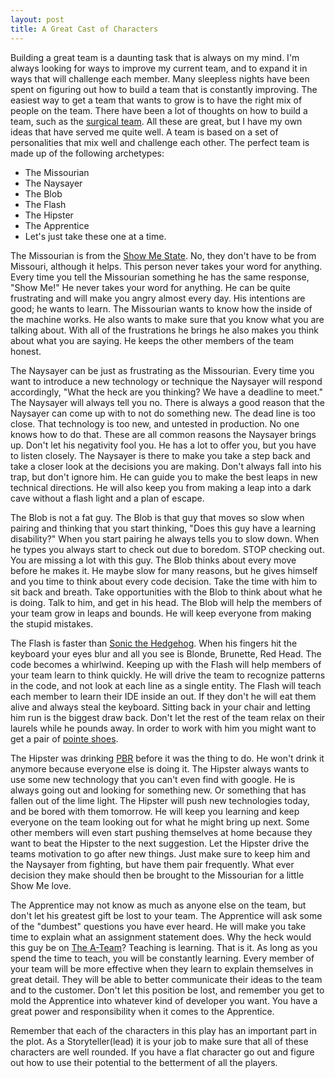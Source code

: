 ```yaml
---
layout: post
title: A Great Cast of Characters
---
```

Building a great team is a daunting task that is always on my mind. I'm always looking for ways to improve my current team, and to expand it in ways that will challenge each member. Many sleepless nights have been spent on figuring out how to build a team that is constantly improving. The easiest way to get a team that wants to grow is to have the right mix of people on the team. There have been a lot of thoughts on how to build a team, such as the [surgical team](http://en.wikipedia.org/wiki/The_Mythical_Man-Month#The_surgical_team). All these are great, but I have my own ideas that have served me quite well. A team is based on a set of personalities that mix well and challenge each other. The perfect team is made up of the following archetypes:

* The Missourian
* The Naysayer
* The Blob
* The Flash
* The Hipster
* The Apprentice
* Let's just take these one at a time.

The Missourian is from the [Show Me State](http://en.wikipedia.org/wiki/Missouri#State_nickname). No, they don't have to be from Missouri, although it helps. This person never takes your word for anything. Every time you tell the Missourian something he has the same response, "Show Me!" He never takes your word for anything. He can be quite frustrating and will make you angry almost every day. His intentions are good; he wants to learn. The Missourian wants to know how the inside of the machine works. He also wants to make sure that you know what you are talking about. With all of the frustrations he brings he also makes you think about what you are saying. He keeps the other members of the team honest.

The Naysayer can be just as frustrating as the Missourian. Every time you want to introduce a new technology or technique the Naysayer will respond accordingly, "What the heck are you thinking? We have a deadline to meet." The Naysayer will always tell you no. There is always a good reason that the Naysayer can come up with to not do something new. The dead line is too close. That technology is too new, and untested in production. No one knows how to do that. These are all common reasons the Naysayer brings up. Don't let his negativity fool you. He has a lot to offer you, but you have to listen closely. The Naysayer is there to make you take a step back and take a closer look at the decisions you are making. Don't always fall into his trap, but don't ignore him. He can guide you to make the best leaps in new technical directions. He will also keep you from making a leap into a dark cave without a flash light and a plan of escape.

The Blob is not a fat guy. The Blob is that guy that moves so slow when pairing and thinking that you start thinking, "Does this guy have a learning disability?" When you start pairing he always tells you to slow down. When he types you always start to check out due to boredom. STOP checking out. You are missing a lot with this guy. The Blob thinks about every move before he makes it. He maybe slow for many reasons, but he gives himself and you time to think about every code decision. Take the time with him to sit back and breath. Take opportunities with the Blob to think about what he is doing. Talk to him, and get in his head. The Blob will help the members of your team grow in leaps and bounds. He will keep everyone from making the stupid mistakes.

The Flash is faster than [Sonic the Hedgehog](http://en.wikipedia.org/wiki/Sonic_the_Hedgehog_%28character%29). When his fingers hit the keyboard your eyes blur and all you see is Blonde, Brunette, Red Head. The code becomes a whirlwind. Keeping up with the Flash will help members of your team learn to think quickly. He will drive the team to recognize patterns in the code, and not look at each line as a single entity. The Flash will teach each member to learn their IDE inside an out. If they don't he will eat them alive and always steal the keyboard. Sitting back in your chair and letting him run is the biggest draw back. Don't let the rest of the team relax on their laurels while he pounds away. In order to work with him you might want to get a pair of [pointe shoes](http://en.wikipedia.org/wiki/Pointe_shoe).

The Hipster was drinking [PBR](http://en.wikipedia.org/wiki/Pabst_Blue_Ribbon) before it was the thing to do. He won't drink it anymore because everyone else is doing it. The Hipster always wants to use some new technology that you can't even find with google. He is always going out and looking for something new. Or something that has fallen out of the lime light. The Hipster will push new technologies today, and be bored with them tomorrow. He will keep you learning and keep everyone on the team looking out for what he might bring up next. Some other members will even start pushing themselves at home because they want to beat the Hipster to the next suggestion. Let the Hipster drive the teams motivation to go after new things. Just make sure to keep him and the Naysayer from fighting, but have them pair frequently. What ever decision they make should then be brought to the Missourian for a little Show Me love.

The Apprentice may not know as much as anyone else on the team, but don't let his greatest gift be lost to your team. The Apprentice will ask some of the "dumbest" questions you have ever heard. He will make you take time to explain what an assignment statement does. Why the heck would this guy be on [The A-Team](http://en.wikipedia.org/wiki/The_A-Team)? Teaching is learning. That is it. As long as you spend the time to teach, you will be constantly learning. Every member of your team will be more effective when they learn to explain themselves in great detail. They will be able to better communicate their ideas to the team and to the customer. Don't let this position be lost, and remember you get to mold the Apprentice into whatever kind of developer you want. You have a great power and responsibility when it comes to the Apprentice.

Remember that each of the characters in this play has an important part in the plot. As a Storyteller(lead) it is your job to make sure that all of these characters are well rounded. If you have a flat character go out and figure out how to use their potential to the betterment of all the players.